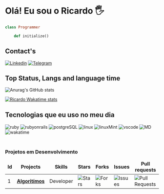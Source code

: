 # Olá! Eu sou o Ricardo 🖐️
```ruby 
class Programmer

	def initialize() 
```
## Contact's
[![Linkedin](https://img.shields.io/badge/LinkedIn-0077B5?style=for-the-badge&logo=linkedin&logoColor=white)](https://www.linkedin.com/in/ricardo-benicio/)
[![Telegram](https://img.shields.io/badge/Telegram-2CA5E0?style=for-the-badge&logo=telegram&logoColor=white)](https://t.me/ricadofelipe)

## Top Status, Langs and language time
![Anurag's GitHub stats](https://github-readme-stats.vercel.app/api?username=ricardofelipe7&show_icons=true&theme=synthwave)

[![Ricardo Wakatime stats](https://github-readme-stats.vercel.app/api/wakatime?username=@ricardofelipe&layout=compact)](https://wakatime.com/@ricardofelipe)

## Tecnologias que eu uso no meu dia

<div style="display: inline_block">
  <img align="center" alt="ruby" src="https://img.shields.io/badge/Ruby-CC342D?style=for-the-badge&logo=ruby&logoColor=white" />
  <img align="center" alt="rubyonrails" src="https://img.shields.io/badge/Ruby_on_Rails-CC0000?style=for-the-badge&logo=ruby-on-rails&logoColor=white"/>
  <img align="center" alt="postgreSQL" src="https://img.shields.io/badge/PostgreSQL-316192?style=for-the-badge&logo=postgresql&logoColor=white" />
  <img align="center" alt="linux" src="https://img.shields.io/badge/Linux-FCC624?style=for-the-badge&logo=linux&logoColor=black" />
  <img align="center" alt="linuxMint" src="https://img.shields.io/badge/Linux_Mint-87CF3E?style=for-the-badge&logo=linux-mint&logoColor=white" />
  <img align="center" alt="vscode" src="https://img.shields.io/badge/VSCode-0078D4?style=for-the-badge&logo=visual%20studio%20code&logoColor=white"/>
  <img align="center" alt="MD" src="https://img.shields.io/badge/Markdown-000000?style=for-the-badge&logo=markdown&logoColor=white"/>
  <img align="center" alt="wakatime" src="https://img.shields.io/badge/WakaTime-000000?style=for-the-badge&logo=WakaTime&logoColor=white"/> 

  
</div><br/>

##
<h3>Projetos em Desenvolvimento</h3>
<table>
    <thead align="center">
        <tr border: none;>
            <td><b>Id</b></td>
	    <td><b>Projects</b></td>
	    <td><b>Skills</b></td>
            <td><b>Stars</b></td>
            <td><b>Forks</b></td>
            <td><b>Issues</b></td>
            <td><b>Pull requests</b></td>
        </tr>
    </thead>
    <tbody>
	    <tr>
		<td>1</td>
            	<td><a href="https://github.com/ricardofelipe7/rspec_algoritimos"><b> Algoritímos </b></a></td>
		<td>Developer</td>
            	<td><img alt="Stars" src="https://img.shields.io/github/stars/ricardofelipe7/rspec_algoritimos?style=flat-square&labelColor=343b41" /></td>
            	<td><img alt="Forks" src="https://img.shields.io/github/forks/ricardofelipe7/rspec_algoritimos?style=flat-square&labelColor=343b41" /></td>
            	<td><img alt="Issues" src="https://img.shields.io/github/issues/ricardofelipe7/rspec_algoritimos?style=flat-square&labelColor=343b41" /></td>
            	<td><img alt="Pull Requests" src="https://img.shields.io/github/issues-pr/ricardofelipe7/rspec_algoritimos?style=flat-square&labelColor=343b41" /></td>
        </tr>
    </tbody>
</table>

